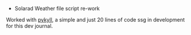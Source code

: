 ---
---

- Solarad Weather file script re-work
 

Worked with [pykyll](), a simple and just 20 lines of code ssg in development for this dev journal.
